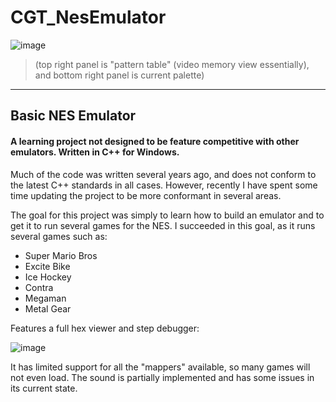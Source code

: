 # CGT_NesEmulator

![image](https://user-images.githubusercontent.com/6323654/222131333-edcbfb2c-befa-4635-b027-d0a8c9ff26d2.png)
> (top right panel is "pattern table" (video memory view essentially), and bottom right panel is current palette)

---

## Basic NES Emulator 
#### A learning project not designed to be feature competitive with other emulators.  Written in C++ for Windows.

Much of the code was written several years ago, and does not conform to the latest C++ standards in all cases.  However, recently I have spent some time updating the project to be more conformant in several areas.

The goal for this project was simply to learn how to build an emulator and to get it to run several games for the NES.  I succeeded in this goal, as it runs several games such as:

* Super Mario Bros
* Excite Bike
* Ice Hockey
* Contra
* Megaman
* Metal Gear

Features a full hex viewer and step debugger:

![image](https://user-images.githubusercontent.com/6323654/222130609-10ab1074-1e87-47b7-a39d-82cc2071bd7c.png)

It has limited support for all the "mappers" available, so many games will not even load.  The sound is partially implemented and has some issues in its current state.
